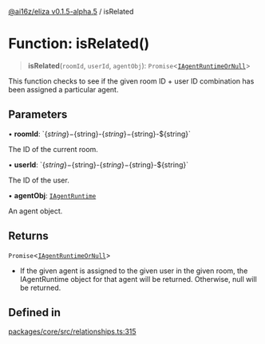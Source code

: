 [@ai16z/eliza v0.1.5-alpha.5](../index.md) / isRelated

# Function: isRelated()

> **isRelated**(`roomId`, `userId`, `agentObj`): `Promise`\<[`IAgentRuntimeOrNull`](../type-aliases/IAgentRuntimeOrNull.md)\>

This function checks to see if the given room ID +
 user ID combination has been assigned a particular
 agent.

## Parameters

• **roomId**: \`$\{string\}-$\{string\}-$\{string\}-$\{string\}-$\{string\}\`

The ID of the current room.

• **userId**: \`$\{string\}-$\{string\}-$\{string\}-$\{string\}-$\{string\}\`

The ID of the user.

• **agentObj**: [`IAgentRuntime`](../interfaces/IAgentRuntime.md)

An agent object.

## Returns

`Promise`\<[`IAgentRuntimeOrNull`](../type-aliases/IAgentRuntimeOrNull.md)\>

- If the given agent is assigned to the
 given user in the given room, the IAgentRuntime
 object for that agent will be returned.  Otherwise,
 null will be returned.

## Defined in

[packages/core/src/relationships.ts:315](https://github.com/roschler/eliza/blob/main/packages/core/src/relationships.ts#L315)
